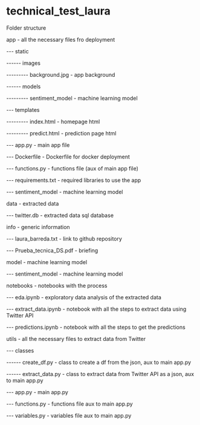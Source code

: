 # technical_test_laura

Folder structure

app - all the necessary files fro deployment

--- static

------ images

--------- background.jpg - app background

------ models

--------- sentiment_model - machine learning model

--- templates

--------- index.html - homepage html

--------- predict.html - prediction page html

--- app.py - main app file

--- Dockerfile - Dockerfile for docker deployment

--- functions.py - functions file (aux of main app file)

--- requirements.txt - required libraries to use the app

--- sentiment_model - machine learning model

data - extracted data

--- twitter.db - extracted data sql database

info - generic information

--- laura_barreda.txt - link to github repository

--- Prueba_tecnica_DS.pdf - briefing

model - machine learning model

--- sentiment_model - machine learning model

notebooks - notebooks with the process

--- eda.ipynb - exploratory data analysis of the extracted data

--- extract_data.ipynb - notebook with all the steps to extract data using Twitter API

--- predictions.ipynb - notebook with all the steps to get the predictions 

utils - all the necessary files to extract data from Twitter

--- classes

------ create_df.py - class to create a df from the json, aux to main app.py

------ extract_data.py - class to extract data from Twitter API as a json, aux to main app.py

--- app.py - main app.py

--- functions.py - functions file aux to main app.py

--- variables.py - variables file aux to main app.py
